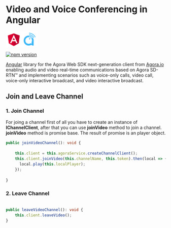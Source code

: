 # Video and Voice Conferencing in Angular
<div style="display:flex">
  <img src="images/angular-logo.svg" width="50px" height="50px" alt="Angular"/>
  <img src="images/agora-logo.png" width="50px" height="50px" alt="Agora"/>
</div>

[![npm version](https://badge.fury.io/js/ngx-agora-sdk-ng.svg)](https://badge.fury.io/js/ngx-agora-sdk-ng)

[Angular](https://angular.io/) library for the Agora Web SDK next-generation client from [Agora.io](https://www.agora.io/en/) enabling audio and video real-time communications based on Agora SD-RTN™ and implementing scenarios such as voice-only calls, video call, voice-only interactive broadcast, and video interactive broadcast. 


## Join and Leave Channel

### 1. Join Channel
For joing a channel first of all you have to create an instance of **IChannelClient**, after that you can use **joinVideo** method to join a channel. **joinVideo** method is promise base. The result of promise is an player object. 
```ts
public joinVideoChannel(): void {

    this.client = this.agoraService.createChannelClient();
    this.client.joinVideo(this.channelName, this.token).then(local => {
      local.play(this.localPlayer);
    });

}
```
### 2. Leave Channel

```ts

public leaveVideoChannel(): void {
    this.client.leaveVideo();
}

```
